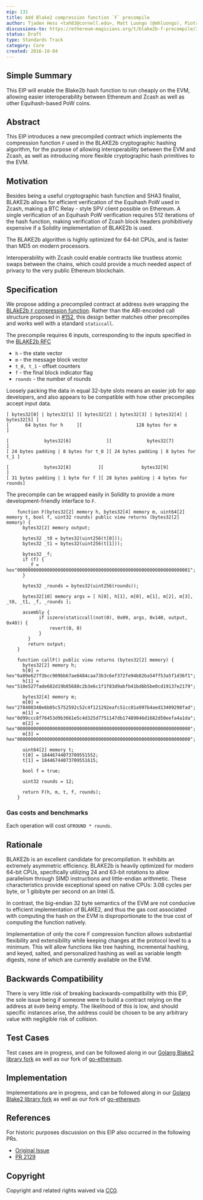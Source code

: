 ```yaml
---
eip: 131
title: Add Blake2 compression function `F` precompile
author: Tjaden Hess <tah83@cornell.edu>, Matt Luongo (@mhluongo), Piotr Dyraga (@pdyraga), James Hancock (@madeoftin)
discussions-to: https://ethereum-magicians.org/t/blake2b-f-precompile/3157
status: Draft
type: Standards Track
category: Core
created: 2016-10-04
---
```


<!--You can leave these HTML comments in your merged EIP and delete the visible duplicate text guides, they will not appear and may be helpful to refer to if you edit it again. This is the suggested template for new EIPs. Note that an EIP number will be assigned by an editor. When opening a pull request to submit your EIP, please use an abbreviated title in the filename, `eip-draft_title_abbrev.md`. The title should be 44 characters or less.-->

## Simple Summary
<!--"If you can't explain it simply, you don't understand it well enough." Provide a simplified and layman-accessible explanation of the EIP.-->

This EIP will enable the Blake2b hash function to run cheaply on the EVM, allowing easier interoperability between Ethereum and Zcash as well as other Equihash-based PoW coins.

## Abstract
<!--A short (~200 word) description of the technical issue being addressed.-->

This EIP introduces a new precompiled contract which implements the compression function `F` used in the BLAKE2b cryptographic hashing algorithm, for the purpose of allowing interoperability between the EVM and Zcash, as well as introducing more flexible cryptographic hash primitives to the EVM.

## Motivation
<!--The motivation is critical for EIPs that want to change the Ethereum protocol. It should clearly explain why the existing protocol specification is inadequate to address the problem that the EIP solves. EIP submissions without sufficient motivation may be rejected outright.-->

Besides being a useful cryptographic hash function and SHA3 finalist, BLAKE2b allows for efficient verification of the Equihash PoW used in Zcash, making a BTC Relay - style SPV client possible on Ethereum. A single verification of an Equihash PoW verification requires 512 iterations of the hash function, making verification of Zcash block headers prohibitively expensive if a Solidity implementation of BLAKE2b is used.

The BLAKE2b algorithm is highly optimized for 64-bit CPUs, and is faster than MD5 on modern processors.

Interoperability with Zcash could enable contracts like trustless atomic swaps between the chains, which could provide a much needed aspect of privacy to the very public Ethereum blockchain.

## Specification
<!--The technical specification should describe the syntax and semantics of any new feature. The specification should be detailed enough to allow competing, interoperable implementations for any of the current Ethereum platforms (go-ethereum, parity, cpp-ethereum, ethereumj, ethereumjs, and [others](https://github.com/ethereum/wiki/wiki/Clients)).-->

We propose adding a precompiled contract at address `0x09` wrapping the [BLAkE2b `F` compression function](https://tools.ietf.org/html/rfc7693#section-3.2). Rather than the ABI-encoded call structure proposed in [#152](https://github.com/ethereum/EIPs/issues/152), this design better matches other precompiles and works well with a standard `staticcall`.

The precompile requires 6 inputs, corresponding to the inputs specified in the [BLAKE2b RFC](https://tools.ietf.org/html/rfc7693#section-3.2)

- `h` - the state vector
- `m` - the message block vector
- `t_0, t_1` - offset counters
- `f` - the final block indicator flag
- `rounds` - the number of rounds

Loosely packing the data in equal 32-byte slots means an easier job for app developers, and also appears to be compatible with how other precompiles accept input data.

```
[ bytes32[0] | bytes32[1] ][ bytes32[2] | bytes32[3] | bytes32[4] | bytes32[5] ]
[      64 bytes for h     ][                    128 bytes for m                ]

[             bytes32[6]             ][             bytes32[7]             ]
[ 24 bytes padding | 8 bytes for t_0 ][ 24 bytes padding | 8 bytes for t_1 ]

[             bytes32[8]          ][              bytes32[9]              ]
[ 31 bytes padding | 1 byte for f ][ 28 bytes padding | 4 bytes for rounds]
```

The precompile can be wrapped easily in Solidity to provide a more development-friendly interface to `F`.

```solidity
    function F(bytes32[2] memory h, bytes32[4] memory m, uint64[2] memory t, bool f, uint32 rounds) public view returns (bytes32[2] memory) {
      bytes32[2] memory output;

      bytes32 _t0 = bytes32(uint256(t[0]));
      bytes32 _t1 = bytes32(uint256(t[1]));

      bytes32 _f;
      if (f) {
        _f = hex"0000000000000000000000000000000000000000000000000000000000000001";
      }

      bytes32 _rounds = bytes32(uint256(rounds));

      bytes32[10] memory args = [ h[0], h[1], m[0], m[1], m[2], m[3], _t0, _t1, _f, _rounds ];

      assembly {
            if iszero(staticcall(not(0), 0x09, args, 0x140, output, 0x40)) {
                revert(0, 0)
            }
        }
        return output;
    }

    function callF() public view returns (bytes32[2] memory) {
      bytes32[2] memory h;
      h[0] = hex"6a09e627f3bcc909bb67ae8484caa73b3c6ef372fe94b82ba54ff53a5f1d36f1";
      h[1] = hex"510e527fade682d19b05688c2b3e6c1f1f83d9abfb41bd6b5be0cd19137e2179";

      bytes32[4] memory m;
      m[0] = hex"278400340e6b05c5752592c52c4f121292eafc51cc01a997b4aed13409298fad";
      m[1] = hex"0d99ccc8f76453d9b3661e5c4d325d7751147db17489046d1682d50eefa4a1da";
      m[2] = hex"0000000000000000000000000000000000000000000000000000000000000000";
      m[3] = hex"0000000000000000000000000000000000000000000000000000000000000000";

      uint64[2] memory t;
      t[0] = 18446744073709551552;
      t[1] = 18446744073709551615;

      bool f = true;

      uint32 rounds = 12;

      return F(h, m, t, f, rounds);
    }
```

### Gas costs and benchmarks

Each operation will cost `GFROUND * rounds`.

## Rationale
<!--The rationale fleshes out the specification by describing what motivated the design and why particular design decisions were made. It should describe alternate designs that were considered and related work, e.g. how the feature is supported in other languages. The rationale may also provide evidence of consensus within the community, and should discuss important objections or concerns raised during discussion.-->

BLAKE2b is an excellent candidate for precompilation. It exhibits an extremely asymmetric efficiency. BLAKE2b is heavily optimized for modern 64-bit CPUs, specifically utilizing 24 and 63-bit rotations to allow parallelism through SIMD instructions and little-endian arithmetic. These characteristics provide exceptional speed on native CPUs: 3.08 cycles per byte, or 1 gibibyte per second on an Intel i5.

In contrast, the big-endian 32 byte semantics of the EVM are not conducive to efficient implementation of BLAKE2, and thus the gas cost associated with computing the hash on the EVM is disproportionate to the true cost of computing the function natively.

Implementation of only the core F compression function allows substantial flexibility and extensibility while keeping changes at the protocol level to a minimum. This will allow functions like tree hashing, incremental hashing, and keyed, salted, and personalized hashing as well as variable length digests, none of which are currently available on the EVM.

## Backwards Compatibility
<!--All EIPs that introduce backwards incompatibilities must include a section describing these incompatibilities and their severity. The EIP must explain how the author proposes to deal with these incompatibilities. EIP submissions without a sufficient backwards compatibility treatise may be rejected outright.-->

There is very little risk of breaking backwards-compatibility with this EIP, the sole issue being if someone were to build a contract relying on the address at `0x09` being empty. The likelihood of this is low, and should specific instances arise, the address could be chosen to be any arbitrary value with negligible risk of collision.

## Test Cases

<!--Test cases for an implementation are mandatory for EIPs that are affecting consensus changes. Other EIPs can choose to include links to test cases if applicable.-->

Test cases are in progress, and can be followed along in our [Golang Blake2 library fork](https://github.com/keep-network/blake2-f) as well as our fork of [go-ethereum](https://github.com/keep-network/go-ethereum).

## Implementation
<!--The implementations must be completed before any EIP is given status "Final", but it need not be completed before the EIP is accepted. While there is merit to the approach of reaching consensus on the specification and rationale before writing code, the principle of "rough consensus and running code" is still useful when it comes to resolving many discussions of API details.-->

Implementations are in progress, and can be followed along in our [Golang Blake2 library fork](https://github.com/keep-network/blake2-f) as well as our fork of [go-ethereum](https://github.com/keep-network/go-ethereum).

## References

For historic purposes discussion on this EIP also occurred in the following PRs.

 * [Original Issue](https://github.com/ethereum/EIPs/issues/152)
 * [PR 2129](https://github.com/ethereum/EIPs/pull/2129)

## Copyright

Copyright and related rights waived via [CC0](https://creativecommons.org/publicdomain/zero/1.0/).
